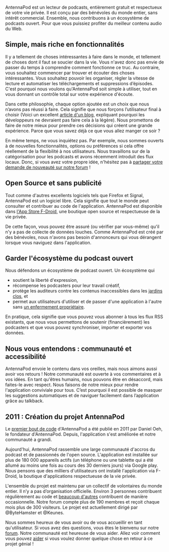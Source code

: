 AntennaPod est un lecteur de podcasts, entièrement gratuit et respectueux de votre vie privée. Il est conçu par des bénévoles du monde entier, sans intérêt commercial. Ensemble, nous contribuons à un écosystème de podcasts ouvert. Pour que vous puissiez profiter du meilleur contenu audio du Web.

## Simple, mais riche en fonctionnalités

Il y a tellement de choses intéressantes à faire dans le monde, et tellement de choses dont il faut se soucier dans la vie. Vous n'avez donc pas envie de passer du temps à comprendre comment fonctionne ce truc. Au contraire, vous souhaitez commencer par trouver et écouter des choses intéressantes. Vous souhaitez pouvoir les organiser, règler la vitesse de lecture et automatiser les téléchargements et suppressions d’épisodes. C'est pourquoi nous voulons qu'AntennaPod soit simple à utiliser, tout en vous donnant un contrôle total sur votre expérience d'écoute.

Dans cette philosophie, chaque option ajoutée est un choix que nous n’avons pas réussi à faire. Cela signifie que nous forçons l’utilisateur final à choisir (Voici un excellent [article d'un blog](http://neugierig.org/software/blog/2018/07/options.html), expliquant pourquoi les développeurs ne devraient pas faire cela à la légère). Nous promettons de faire de notre mieux pour prendre ces décisions qui créent une grande expérience. Parce que vous savez déjà ce que vous allez manger ce soir ?

En même temps, ne vous inquiétez pas. Par exemple, nous sommes ouverts à de nouvelles fonctionnalités, options ou préférences si cela offre réellement de la flexibilité à nos utilisateurs. Nous travaillons sur de la catégorisation pour les podcasts et avons récemment introduit des flux locaux. Donc, si vous avez votre propre idée, n'hésitez pas à [partager votre demande de nouveauté sur notre forum](https://forum.antennapod.org/c/feature-request) !

## Open Source et sans publicité

Tout comme d'autres excellents logiciels tels que Firefox et Signal, AntennaPod est un logiciel libre. Cela signifie que tout le monde peut consulter et contribuer au code de l'application. AntennaPod est disponible dans [l'App Store F-Droid](https://www.f-droid.org/packages/de.danoeh.antennapod/), une boutique open source et respectueuse de la vie privée.

De cette façon, vous pouvez être assuré (ou vérifier par vous-même) qu'il n'y a pas de collecte de données louches. Comme AntennaPod est créé par des bénévoles, nous n'avons pas besoin d'annonceurs qui vous dérangent lorsque vous naviguez dans l'application.

## Garder l'écosystème du podcast ouvert

Nous défendons un écosystème de podcast ouvert. Un écosystème qui

* soutient la liberté d'expression,
* récompense les podcasters pour leur travail créatif,
* protège les auditeurs contre les contenus inaccessibles dans les [jardins clos](https://en.wikipedia.org/wiki/Walled_garden_(technology)), et
* permet aux utilisateurs d'utiliser et de passer d'une application à l'autre sans [un enfermement propriétaire](https://fr.wikipedia.org/wiki/Enfermement_propri%C3%A9taire).

En pratique, cela signifie que vous pouvez vous abonner à tous les flux RSS existants, que nous vous permettons de soutenir (financièrement) les podcasters et que vous pouvez synchroniser, importer et exporter vos données.

## Nous vous entendons : communauté et accessibilité

AntennaPod envoie le contenu dans vos oreilles, mais nous aimons aussi avoir vos retours ! Notre communauté est ouverte à vos commentaires et à vos idées. En tant qu'êtres humains, nous pouvons être en désaccord, mais faites-le avec respect. Nous faisons de notre mieux pour rendre l'application conviviale pour tous. C’est pourquoi il est possible de masquer les suggestions automatiques et de naviguer facilement dans l’application grâce au talkback.

## 2011 : Création du projet AntennaPod

Le [premier bout de code](https://github.com/AntennaPod/AntennaPod/commit/c9283f09dced6f156e13675ef4c13ebeb20cb9e5) d'AntennaPod a été publié en 2011 par Daniel Oeh, le fondateur d'AntennaPod. Depuis, l'application s'est améliorée et notre communauté a grandi.

Aujourd'hui, AntennaPod rassemble une large communauté d'accros du podcast et de passionnés de l'open source. L'application est installée sur plus de 180 000 appareils actifs (un téléphone ou une tablette qui a été allumé au moins une fois au cours des 30 derniers jours) via Google play. Nous pensons que des milliers d'utilisateurs ont installé l'application via F-Droid, la boutique d'applications respectueuse de la vie privée.

L'ensemble du projet est maintenu par un collectif de volontaires du monde entier. Il n’y a pas d’organisation officielle. Environ 3 personnes contribuent régulièrement au code et [beaucoup d'autres](https://github.com/AntennaPod/AntennaPod/graphs/contributors) contribuent de manière occasionnelle. Notre forum compte plus de 190 membres et reçoit chaque mois plus de 300 visiteurs. Le projet est actuellement dirigé par @ByteHamster et @Keunes.

Nous sommes heureux de vous avoir ou de vous accueillir en tant qu'utilisateur. Si vous avez des questions, vous êtes le bienvenu sur notre [forum](https://forum.antennapod.org). Notre communauté est heureuse de vous aider. Allez voir comment vous pouvez [aider](/contribute/) si vous voulez donner quelque chose en retour à ce projet génial !
